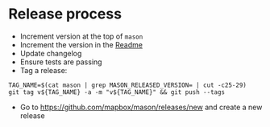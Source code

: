 # Release process

- Increment version at the top of `mason`
- Increment the version in the [Readme](https://github.com/mapbox/mason/blob/master/README.md#installation)
- Update changelog
- Ensure tests are passing
- Tag a release:

```
TAG_NAME=$(cat mason | grep MASON_RELEASED_VERSION= | cut -c25-29)
git tag v${TAG_NAME} -a -m "v${TAG_NAME}" && git push --tags
```

- Go to https://github.com/mapbox/mason/releases/new and create a new release
